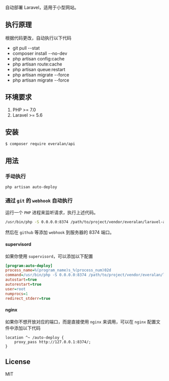 自动部署 Laravel，适用于小型网站。
## 执行原理
根据代码更改，自动执行以下代码  
- git pull --stat
- composer install --no-dev
- php artisan config:cache
- php artisan route:cache
- php artisan queue:restart
- php artisan migrate --force
- php artisan migrate --force

## 环境要求

1. PHP >= 7.0
2. Laravel >= 5.6

## 安装

```shell
$ composer require everalan/api
```
## 用法

### 手动执行

`php artisan auto-deploy`

### 通过 `git` 的 `webhook` 自动执行
运行一个 `PHP` 进程来监听请求，执行上述代码。
```bash
/usr/bin/php -S 0.0.0.0:8374 /path/to/project/vendor/everalan/laravel-auto-deploy/src/server.php
```
然后在 `github` 等添加 `webhook` 到服务器的 8374 端口。  
#### supervisord
如果你使用 `supervisord`，可以添加以下配置  
```ini
[program:auto-deploy]
process_name=%(program_name)s_%(process_num)02d
command=/usr/bin/php -S 0.0.0.0:8374 /path/to/project/vendor/everalan/laravel-auto-deploy/src/server.php
autostart=true
autorestart=true
user=root
numprocs=1
redirect_stderr=true
```
#### nginx
如果你不想开放对应的端口，而是直接使用 `nginx` 来调用，可以在 `nginx` 配置文件中添加以下代码
```nginx
location ^~ /auto-deploy {
    proxy_pass http://127.0.0.1:8374/;
}
```
## License

MIT